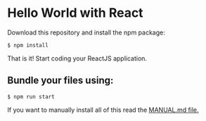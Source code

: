# Hello World with React

Download this repository and install the npm package:
```
$ npm install
```
That is it! Start coding your ReactJS application.

## Bundle your files using:
```
$ npm run start
```
If you want to manually install all of this read the [MANUAL.md file.](/alesanchezr/react-hello/blob/master/README.md)